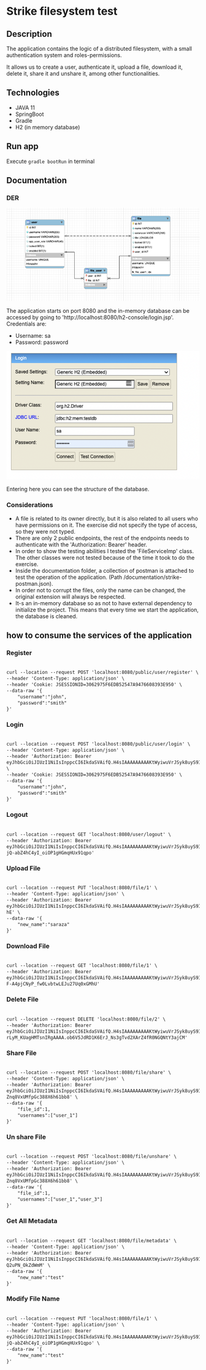 # Strike filesystem test

## Description
The application contains the logic of a distributed filesystem, with a small authentication system and roles-permissions.

It allows us to create a user, authenticate it, upload a file, download it, delete it, share it and unshare it, among other functionalities.

## Technologies
* JAVA 11
* SpringBoot
* Gradle
* H2 (in memory database)

## Run app
Execute
`gradle bootRun` in terminal

## Documentation


### DER
![](documentation/DER-Strike.png)

The application starts on port 8080 and the in-memory database can be accessed by going to 'http://localhost:8080/h2-console/login.jsp'. 
Credentials are:

- Username: sa
- Password: password

![](documentation/h2.png)

Entering here you can see the structure of the database.


### Considerations
- A file is related to its owner directly, but it is also related to all users who have permissions on it. The exercise did not specify the type of access, so they were not typed.
- There are only 2 public endpoints, the rest of the endpoints needs to authenticate with the 'Authorization: Bearer' header.
- In order to show the testing abilities I tested the 'FileServiceImp' class. The other classes were not tested because of the time it took to do the exercise.
- Inside the documentation folder, a collection of postman is attached to test the operation of the application. (Path /documentation/strike-postman.json).
- In order not to corrupt the files, only the name can be changed, the original extension will always be respected.
- It-s an in-memory database so as not to have external dependency to initialize the project. This means that every time we start the application, the database is cleaned.

## how to consume the services of the application

### Register
<pre><code>
curl --location --request POST 'localhost:8080/public/user/register' \
--header 'Content-Type: application/json' \
--header 'Cookie: JSESSIONID=3062975F6EDB52547A9476608393E950' \
--data-raw '{
    "username":"john",
    "password":"smith"
}'
</code></pre>

### Login
<pre><code>
curl --location --request POST 'localhost:8080/public/user/login' \
--header 'Content-Type: application/json' \
--header 'Authorization: Bearer eyJhbGciOiJIUzI1NiIsInppcCI6IkdaSVAifQ.H4sIAAAAAAAAAKtWyiwuVrJSyk8uyS9ILUpT0lHKTCxRsjI0MzW2NDI0M7TQUUqtKAALmBgYWBiABEqLU4vyEnNTgfqy8jPyjJRqAVRuLVFHAAAA.TWHxddqXqUA1A1Fc6K4_wzzitC_P9nAGvLlIv7_fIyg' \
--header 'Cookie: JSESSIONID=3062975F6EDB52547A9476608393E950' \
--data-raw '{
    "username":"john",
    "password":"smith"
}'
</code></pre>

### Logout
<pre><code>
curl --location --request GET 'localhost:8080/user/logout' \
--header 'Authorization: Bearer eyJhbGciOiJIUzI1NiIsInppcCI6IkdaSVAifQ.H4sIAAAAAAAAAKtWyiwuVrJSyk8uyS9ILUpT0lHKTCxRsjI0MzW2NDM1NDHUUUqtKAALmBiYGpqCBEqLU4vyEnNTgfqy8jPylGoBygxwfkYAAAA.O4QYEYe9QBP-jQ-abZ4hC4yI_oiOP1gHGmqHUx91qpo'
</code></pre>

### Upload File
<pre><code>
curl --location --request PUT 'localhost:8080/file/1' \
--header 'Content-Type: application/json' \
--header 'Authorization: Bearer eyJhbGciOiJIUzI1NiIsInppcCI6IkdaSVAifQ.H4sIAAAAAAAAAKtWyiwuVrJSyk8uyS9ILUpT0lHKTCxRsjI0MzW2NDM3NzTUUUqtKAALmBiYmhiCBEqLU4vyEnNTgfqy8jPylGoBeU5aG0YAAAA.HAgjw4N0k1kPKeWTJZv1M9qYqNyUSTegwXAeIYvS-hE' \
--data-raw '{
    "new_name":"saraza"
}'
</code></pre>

### Download File
<pre><code>
curl --location --request GET 'localhost:8080/file/1' \
--header 'Authorization: Bearer eyJhbGciOiJIUzI1NiIsInppcCI6IkdaSVAifQ.H4sIAAAAAAAAAKtWyiwuVrJSyk8uyS9ILUpT0lHKTCxRsjI0MzW2NDYxMLHQUUqtKAALmBgYGZiABEqLU4vyEnNTgfqy8jPylGoBdaW_eEYAAAA.QVbx2rBRP-F-A4pjCNyP_fw0LvbtwLEJu27Uq0xGMhU'
</code></pre>

### Delete File
<pre><code>
curl --location --request DELETE 'localhost:8080/file/2' \
--header 'Authorization: Bearer eyJhbGciOiJIUzI1NiIsInppcCI6IkdaSVAifQ.H4sIAAAAAAAAAKtWyiwuVrJSyk8uyS9ILUpT0lHKTCxRsjI0MzW2sDA2tbDQUUqtKIAIWJpZWoIESotTi_ISc1OB-rLyM_KUagHMTsnIRgAAAA.ob6V5JdRD1K6ErJ_Ns3gTvd2XArZ4fR0NGQNtY3ajCM'
</code></pre>

### Share File
<pre><code>
curl --location --request POST 'localhost:8080/file/share' \
--header 'Content-Type: application/json' \
--header 'Authorization: Bearer eyJhbGciOiJIUzI1NiIsInppcCI6IkdaSVAifQ.H4sIAAAAAAAAAKtWyiwuVrJSyk8uyS9ILUpT0lHKTCxRsjI0MzW2NDYxtTDXUUqtKAALmBgYGViCBEqLU4vyEnNTgfqy8jPylGoBael4akYAAAA.G9QWe4wxrvhWGGKZ7YI-Znq8VxUMfpGc388X6h61bb8' \
--data-raw '{
    "file_id":1,
    "usernames":["user_1"]
}'
</code></pre>

### Un share File
<pre><code>
curl --location --request POST 'localhost:8080/file/unshare' \
--header 'Content-Type: application/json' \
--header 'Authorization: Bearer eyJhbGciOiJIUzI1NiIsInppcCI6IkdaSVAifQ.H4sIAAAAAAAAAKtWyiwuVrJSyk8uyS9ILUpT0lHKTCxRsjI0MzW2NDYxtTDXUUqtKAALmBgYGViCBEqLU4vyEnNTgfqy8jPylGoBael4akYAAAA.G9QWe4wxrvhWGGKZ7YI-Znq8VxUMfpGc388X6h61bb8' \
--data-raw '{
    "file_id":1,
    "usernames":["user_1","user_3"]
}'
</code></pre>

### Get All Metadata
<pre><code>
curl --location --request GET 'localhost:8080/file/metadata' \
--header 'Content-Type: application/json' \
--header 'Authorization: Bearer eyJhbGciOiJIUzI1NiIsInppcCI6IkdaSVAifQ.H4sIAAAAAAAAAKtWyiwuVrJSyk8uyS9ILUpT0lHKTCxRsjI0MzW2NDY2MDLQUUqtKAALmBgYWpqABEqLU4vyEnNTgfqy8jPylGoBPCjGbUYAAAA.iqZWrfIIHKW4I5VHgi70Ve1jnnKfs-Q2uPN_OkZdWmM' \
--data-raw '{
    "new_name":"test"
}'
</code></pre>

### Modify File Name
<pre><code>
curl --location --request PUT 'localhost:8080/file/1' \
--header 'Content-Type: application/json' \
--header 'Authorization: Bearer eyJhbGciOiJIUzI1NiIsInppcCI6IkdaSVAifQ.H4sIAAAAAAAAAKtWyiwuVrJSyk8uyS9ILUpT0lHKTCxRsjI0MzW2NDM1NDHUUUqtKAALmBiYGpqCBEqLU4vyEnNTgfqy8jPylGoBygxwfkYAAAA.O4QYEYe9QBP-jQ-abZ4hC4yI_oiOP1gHGmqHUx91qpo' \
--data-raw '{
    "new_name":"test"
}'
</code></pre>